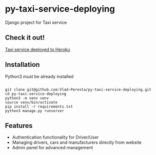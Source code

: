 # py-taxi-service-deploying

Django project for Taxi service

## Check it out!

[Taxi service deployed to Heroku](PASTE_LINK_HERE)

## Installation

Python3 must be already installed

```angular2html

git clone git@github.com:Vlad-Peresta/py-taxi-service-deploying.git
cd py-taxi-service-deploying
python3 -m venv venv
source venv/bin/activate
pip install -r requirements.txt
python3 manage.py runserver

```

## Features

* Authentication functionality for Driver/User
* Managing drivers, cars and manufacturers directly from website
* Admin panel for advanced management
